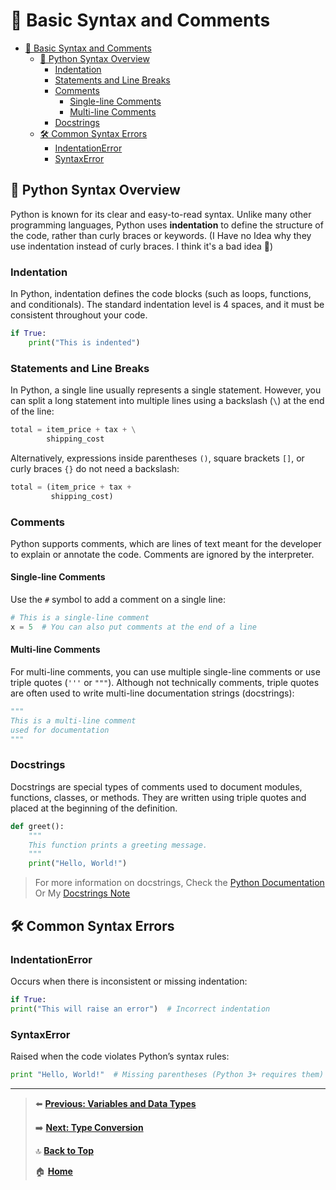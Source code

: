 #  📝 Basic Syntax and Comments

- [📝 Basic Syntax and Comments](#-basic-syntax-and-comments)
  - [🐍 Python Syntax Overview](#-python-syntax-overview)
    - [Indentation](#indentation)
    - [Statements and Line Breaks](#statements-and-line-breaks)
    - [Comments](#comments)
      - [Single-line Comments](#single-line-comments)
      - [Multi-line Comments](#multi-line-comments)
    - [Docstrings](#docstrings)
  - [🛠 Common Syntax Errors](#-common-syntax-errors)
    - [IndentationError](#indentationerror)
    - [SyntaxError](#syntaxerror)


## 🐍 Python Syntax Overview

Python is known for its clear and easy-to-read syntax. Unlike many other programming languages, Python uses **indentation** to define the structure of the code, rather than curly braces or keywords. (I Have no Idea why they use indentation instead of curly braces. I think it's a bad idea 💩)

### Indentation

In Python, indentation defines the code blocks (such as loops, functions, and conditionals). The standard indentation level is 4 spaces, and it must be consistent throughout your code.

```python
if True:
    print("This is indented")
```

### Statements and Line Breaks

In Python, a single line usually represents a single statement. However, you can split a long statement into multiple lines using a backslash (`\`) at the end of the line:

```python
total = item_price + tax + \
        shipping_cost
```

Alternatively, expressions inside parentheses `()`, square brackets `[]`, or curly braces `{}` do not need a backslash:

```python
total = (item_price + tax +
         shipping_cost)
```

### Comments

Python supports comments, which are lines of text meant for the developer to explain or annotate the code. Comments are ignored by the interpreter.

#### Single-line Comments

Use the `#` symbol to add a comment on a single line:

```python
# This is a single-line comment
x = 5  # You can also put comments at the end of a line
```

#### Multi-line Comments

For multi-line comments, you can use multiple single-line comments or use triple quotes (`'''` or `"""`). Although not technically comments, triple quotes are often used to write multi-line documentation strings (docstrings):

```python
"""
This is a multi-line comment
used for documentation
"""
```

### Docstrings

Docstrings are special types of comments used to document modules, functions, classes, or methods. They are written using triple quotes and placed at the beginning of the definition.

```python
def greet():
    """
    This function prints a greeting message.
    """
    print("Hello, World!")
```

> For more information on docstrings,
> Check the [Python Documentation](https://www.python.org/dev/peps/pep-0257/)
> Or My [Docstrings Note](../additional-topics/docstrings.md)

## 🛠 Common Syntax Errors

### IndentationError

Occurs when there is inconsistent or missing indentation:

```python
if True:
print("This will raise an error")  # Incorrect indentation
```

### SyntaxError

Raised when the code violates Python’s syntax rules:

```python
print "Hello, World!"  # Missing parentheses (Python 3+ requires them)
```

---

> ⬅️ **[Previous: Variables and Data Types](./variables-and-data-types.md)**
>
> ➡️ **[Next: Type Conversion](./type-conversion.md)**
>
> 🔝 **[Back to Top](#-basic-syntax-and-comments)**
>
> 🏠 **[Home](../../index.md)**
